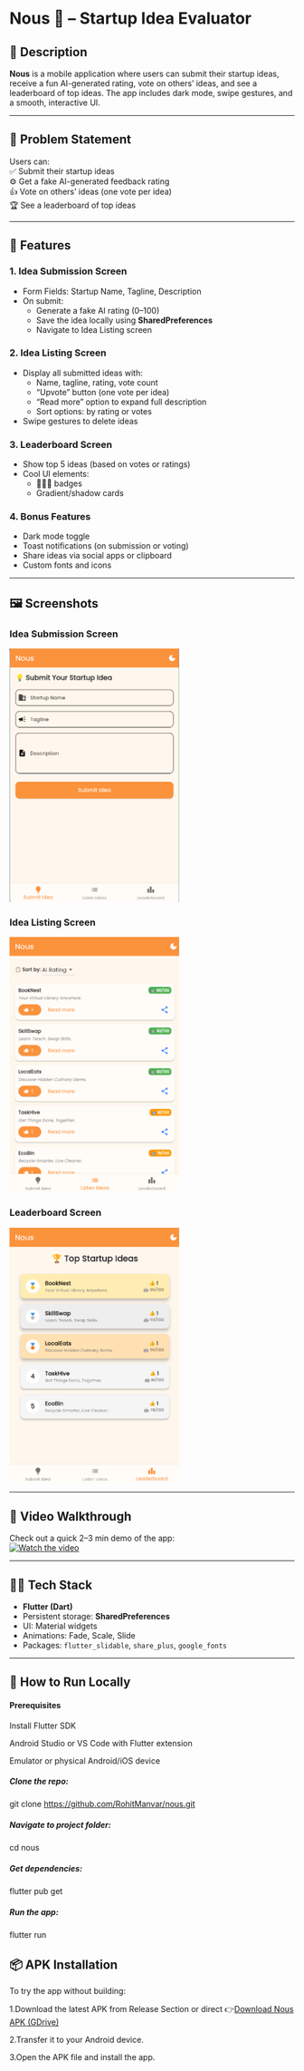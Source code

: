 # Nous 🚀 – Startup Idea Evaluator

## 📌 Description
**Nous** is a mobile application where users can submit their startup ideas, receive a fun AI-generated rating, vote on others’ ideas, and see a leaderboard of top ideas. The app includes dark mode, swipe gestures, and a smooth, interactive UI.  

---

## 🧠 Problem Statement
Users can:  
✅ Submit their startup ideas  
⚙️ Get a fake AI-generated feedback rating  
👍 Vote on others’ ideas (one vote per idea)  
🏆 See a leaderboard of top ideas  

---

## 🧱 Features

### 1. Idea Submission Screen
- Form Fields: Startup Name, Tagline, Description  
- On submit:
  - Generate a fake AI rating (0–100)
  - Save the idea locally using **SharedPreferences**
  - Navigate to Idea Listing screen  

### 2. Idea Listing Screen
- Display all submitted ideas with:
  - Name, tagline, rating, vote count
  - “Upvote” button (one vote per idea)
  - “Read more” option to expand full description
  - Sort options: by rating or votes
- Swipe gestures to delete ideas  

### 3. Leaderboard Screen
- Show top 5 ideas (based on votes or ratings)
- Cool UI elements:
  - 🥇🥈🥉 badges
  - Gradient/shadow cards
 

### 4. Bonus Features
- Dark mode toggle  
- Toast notifications (on submission or voting)  
- Share ideas via social apps or clipboard  
- Custom fonts and icons  

---

## 🖼 Screenshots

### Idea Submission Screen
<img src="screenshots/MainScreen.png" width="300" alt="Idea Submission Screen">

### Idea Listing Screen
<img src="screenshots/ListenIdea.png" width="300" alt="Idea Listing Screen">

### Leaderboard Screen
<img src="screenshots/Leadboard.png" width="300" alt="Leaderboard Screen">

---

## 🎥 Video Walkthrough
Check out a quick 2–3 min demo of the app:  
<a href="https://youtu.be/9R3wrf1I1CA" target="_blank">
  <img src="https://img.youtube.com/vi/9R3wrf1I1CA/hqdefault.jpg" width="200" alt="Watch the video">
</a> 

---

## 🧑‍💻 Tech Stack
- **Flutter (Dart)**  
- Persistent storage: **SharedPreferences**  
- UI: Material widgets  
- Animations: Fade, Scale, Slide  
- Packages: `flutter_slidable`, `share_plus`, `google_fonts`  

---

## 🚀 How to Run Locally
#### Prerequisites

Install Flutter SDK

Android Studio or VS Code with Flutter extension

Emulator or physical Android/iOS device


##### Clone the repo:
git clone https://github.com/RohitManvar/nous.git

##### Navigate to project folder:
cd nous

##### Get dependencies:
flutter pub get

##### Run the app:
flutter run

## 📦 APK Installation

To try the app without building:

1.Download the latest APK from Release Section or direct 👉[Download Nous APK (GDrive)](https://drive.google.com/file/d/1YnKJn6uTOcQwPDmiJw1CnP1YSrEdlKIL/view?usp=drive_link)

2.Transfer it to your Android device.

3.Open the APK file and install the app.



